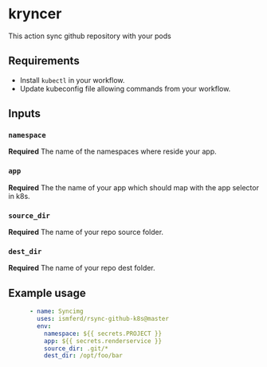 # kryncer

This action sync github repository with your pods 

## Requirements

- Install `kubectl` in your workflow.
- Update kubeconfig file allowing commands from your workflow.

## Inputs

### `namespace`

**Required** The name of the namespaces where reside your app.

### `app`

**Required** The the name of your app  which should map with the app selector in k8s.

### `source_dir`

**Required** The name of your repo source folder.

### `dest_dir`

**Required** The name of your repo dest folder.



## Example usage

```yaml
      - name: Syncimg
        uses: ismferd/rsync-github-k8s@master
        env:
          namespace: ${{ secrets.PROJECT }}
          app: ${{ secrets.renderservice }}
          source_dir: .git/*
          dest_dir: /opt/foo/bar
```
